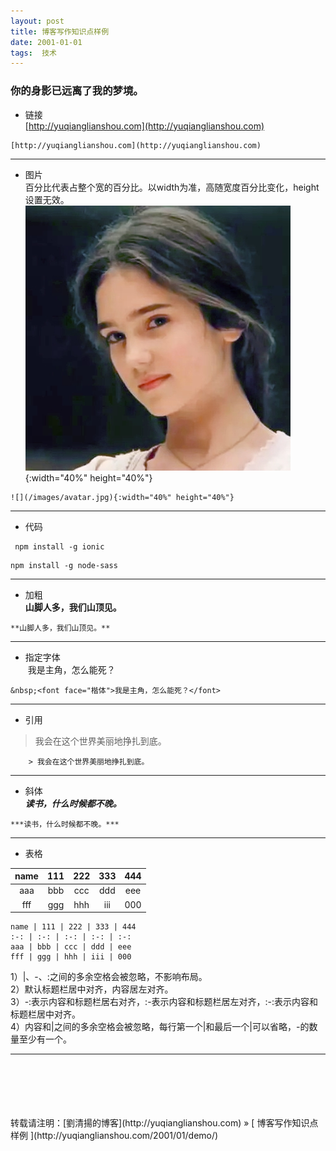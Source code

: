 ```yaml
---
layout: post  
title: 博客写作知识点样例 
date: 2001-01-01  
tags:  技术
---
```

### 你的身影已远离了我的梦境。  
 
+ 链接  
[http://yuqianglianshou.com](http://yuqianglianshou.com) 
```
[http://yuqianglianshou.com](http://yuqianglianshou.com) 
```
---

+ 图片  
百分比代表占整个宽的百分比。以width为准，高随宽度百分比变化，height设置无效。  
![美图](/images/avatar.jpg){:width="40%" height="40%"}   
```
![](/images/avatar.jpg){:width="40%" height="40%"}   
```
---

- 代码   
```
 npm install -g ionic  
```
```
npm install -g node-sass 
```
---

* 加粗  
**山脚人多，我们山顶见。**
```
**山脚人多，我们山顶见。**
```
---

+ 指定字体  
&nbsp;<font face="楷体">我是主角，怎么能死？</font>
```
&nbsp;<font face="楷体">我是主角，怎么能死？</font>
```
---

+ 引用  
>  我会在这个世界美丽地挣扎到底。  

```
    > 我会在这个世界美丽地挣扎到底。
```
---

+ 斜体  
***读书，什么时候都不晚。***
```
***读书，什么时候都不晚。***
```
---

* 表格  

name | 111 | 222 | 333 | 444
:-: | :-: | :-: | :-: | :-:
aaa | bbb | ccc | ddd | eee 
fff | ggg | hhh | iii | 000  

```
name | 111 | 222 | 333 | 444
:-: | :-: | :-: | :-: | :-:
aaa | bbb | ccc | ddd | eee 
fff | ggg | hhh | iii | 000
```
1）|、-、:之间的多余空格会被忽略，不影响布局。  
2）默认标题栏居中对齐，内容居左对齐。  
3）-:表示内容和标题栏居右对齐，:-表示内容和标题栏居左对齐，:-:表示内容和标题栏居中对齐。  
4）内容和|之间的多余空格会被忽略，每行第一个|和最后一个|可以省略，-的数量至少有一个。 

---


<br/> 
<br/> 
<br/> 
<br/> 
<br/> 
转载请注明：[劉清揚的博客](http://yuqianglianshou.com) » [ 博客写作知识点样例  ](http://yuqianglianshou.com/2001/01/demo/)  
<br/>